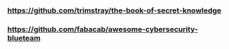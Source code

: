 ### https://github.com/trimstray/the-book-of-secret-knowledge

### https://github.com/fabacab/awesome-cybersecurity-blueteam
